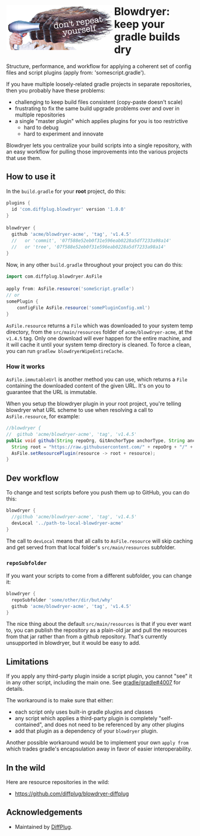 # <img align="left" src="logo.png"> Blowdryer: keep your gradle builds dry

Structure, performance, and workflow for applying a coherent set of config files and script plugins (apply from: 'somescript.gradle').

If you have multiple loosely-related gradle projects in separate repositories, then you probably have these problems:

- challenging to keep build files consistent (copy-paste doesn't scale)
- frustrating to fix the same build upgrade problems over and over in multiple repositories
- a single "master plugin" which applies plugins for you is too restrictive
  - hard to debug
  - hard to experiment and innovate

Blowdryer lets you centralize your build scripts into a single repository, with an easy workflow for pulling those improvements into the various projects that use them.

## How to use it

In the `build.gradle` for your **root** project, do this:

```gradle
plugins {
  id 'com.diffplug.blowdryer' version '1.0.0'
}

blowdryer {
  github 'acme/blowdryer-acme', 'tag', 'v1.4.5'
  //   or 'commit', '07f588e52eb0f31e596eab0228a5df7233a98a14'
  //   or 'tree', '07f588e52eb0f31e596eab0228a5df7233a98a14'
}
```

Now, in any other `build.gradle` throughout your project you can do this:

```gradle
import com.diffplug.blowdryer.AsFile

apply from: AsFile.resource('someScript.gradle')
// or
somePlugin {
    configFile AsFile.resource('somePluginConfig.xml')
}
```

`AsFile.resource` returns a `File` which was downloaded to your system temp directory, from the `src/main/resources` folder of `acme/blowdryer-acme`, at the `v1.4.5` tag.  Only one download will ever happen for the entire machine, and it will cache it until your system temp directory is cleaned.  To force a clean, you can run `gradlew blowdryerWipeEntireCache`.

### How it works

`AsFile.immutableUrl` is another method you can use, which returns a `File` containing the downloaded content of the given URL.  It's on you to guarantee that the URL is immutable.

When you setup the blowdryer plugin in your root project, you're telling blowdryer what URL scheme to use when resolving a call to `AsFile.resource`, for example:

```java
//blowdryer {
//  github 'acme/blowdryer-acme', 'tag', 'v1.4.5'
public void github(String repoOrg, GitAnchorType anchorType, String anchor) {
  String root = "https://raw.githubusercontent.com/" + repoOrg + "/" + anchor + "/" + repoSubfolder + "/";
  AsFile.setResourcePlugin(resource -> root + resource);
}
```

## Dev workflow

To change and test scripts before you push them up to GitHub, you can do this:

```gradle
blowdryer {
  //github 'acme/blowdryer-acme', 'tag', 'v1.4.5'
  devLocal '../path-to-local-blowdryer-acme'
}
```

The call to `devLocal` means that all calls to `AsFile.resource` will skip caching and get served from that local folder's `src/main/resources` subfolder.

### `repoSubfolder`

If you want your scripts to come from a different subfolder, you can change it:

```gradle
blowdryer {
  repoSubfolder 'some/other/dir/but/why'
  github 'acme/blowdryer-acme', 'tag', 'v1.4.5'
}
```

The nice thing about the default `src/main/resources` is that if you ever want to, you can publish the repository as a plain-old jar and pull the resources from that jar rather than from a github repository.  That's currently unsupported in blowdryer, but it would be easy to add.

## Limitations

If you apply any third-party plugin inside a script plugin, you cannot "see" it in any other script, including the main one. See [gradle/gradle#4007](https://github.com/gradle/gradle/issues/4007) for details.

The workaround is to make sure that either:

- each script only uses built-in gradle plugins and classes
- any script which applies a third-party plugin is completely "self-contained", and does not need to be referenced by any other plugins
- add that plugin as a dependency of your `blowdryer` plugin.

Another possible workaround would be to implement your own `apply from` which trades gradle's encapsulation away in favor of easier interoperability.

## In the wild

Here are resource repositories in the wild:

- https://github.com/diffplug/blowdryer-diffplug

## Acknowledgements

- Maintained by [DiffPlug](https://www.diffplug.com/).
